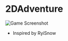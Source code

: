 ﻿# 2DAdventure

![Game Screenshot](https://github.com/user-attachments/assets/a5cdd306-5c44-4d2c-89a7-c733ffbaf2b4)

- Inspired by RyiSnow 

